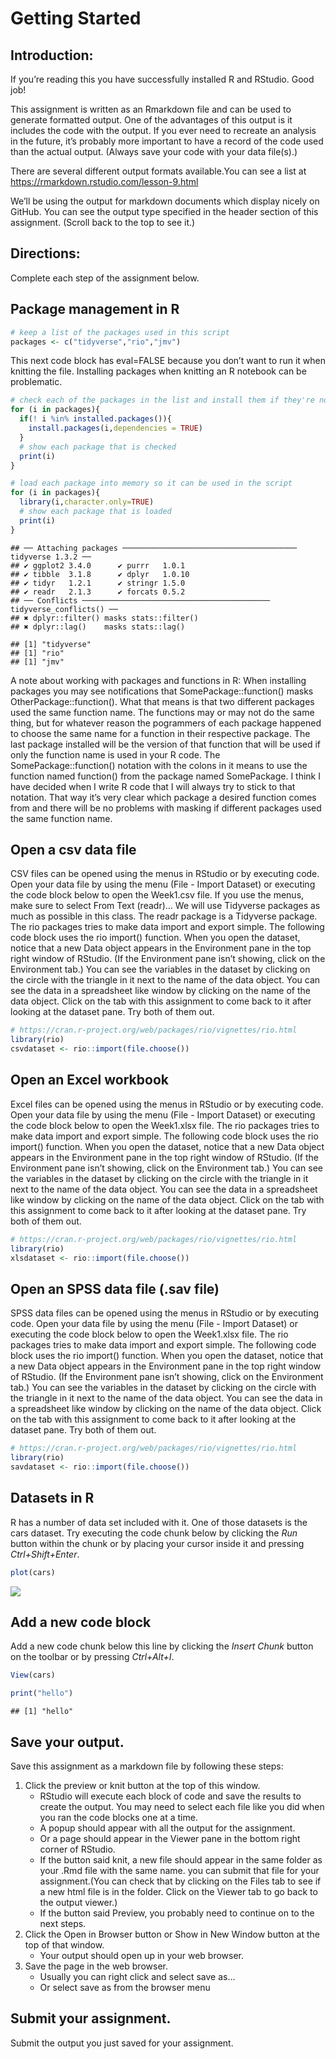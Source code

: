 # Getting Started

## Introduction:

If you’re reading this you have successfully installed R and RStudio.
Good job!

This assignment is written as an Rmarkdown file and can be used to
generate formatted output. One of the advantages of this output is it
includes the code with the output. If you ever need to recreate an
analysis in the future, it’s probably more important to have a record of
the code used than the actual output. (Always save your code with your
data file(s).)

There are several different output formats available.You can see a list
at <https://rmarkdown.rstudio.com/lesson-9.html>

We’ll be using the output for markdown documents which display nicely on
GitHub. You can see the output type specified in the header section of
this assignment. (Scroll back to the top to see it.)

## Directions:

Complete each step of the assignment below.

## Package management in R

``` r
# keep a list of the packages used in this script
packages <- c("tidyverse","rio","jmv")
```

This next code block has eval=FALSE because you don’t want to run it
when knitting the file. Installing packages when knitting an R notebook
can be problematic.

``` r
# check each of the packages in the list and install them if they're not installed already
for (i in packages){
  if(! i %in% installed.packages()){
    install.packages(i,dependencies = TRUE)
  }
  # show each package that is checked
  print(i)
}
```

``` r
# load each package into memory so it can be used in the script
for (i in packages){
  library(i,character.only=TRUE)
  # show each package that is loaded
  print(i)
}
```

    ## ── Attaching packages ─────────────────────────────────────── tidyverse 1.3.2 ──
    ## ✔ ggplot2 3.4.0      ✔ purrr   1.0.1 
    ## ✔ tibble  3.1.8      ✔ dplyr   1.0.10
    ## ✔ tidyr   1.2.1      ✔ stringr 1.5.0 
    ## ✔ readr   2.1.3      ✔ forcats 0.5.2 
    ## ── Conflicts ────────────────────────────────────────── tidyverse_conflicts() ──
    ## ✖ dplyr::filter() masks stats::filter()
    ## ✖ dplyr::lag()    masks stats::lag()

    ## [1] "tidyverse"
    ## [1] "rio"
    ## [1] "jmv"

A note about working with packages and functions in R: When installing
packages you may see notifications that SomePackage::function() masks
OtherPackage::function(). What that means is that two different packages
used the same function name. The functions may or may not do the same
thing, but for whatever reason the pogrammers of each package happened
to choose the same name for a function in their respective package. The
last package installed will be the version of that function that will be
used if only the function name is used in your R code. The
SomePackage::function() notation with the colons in it means to use the
function named function() from the package named SomePackage. I think I
have decided when I write R code that I will always try to stick to that
notation. That way it’s very clear which package a desired function
comes from and there will be no problems with masking if different
packages used the same function name.

## Open a csv data file

CSV files can be opened using the menus in RStudio or by executing code.
Open your data file by using the menu (File - Import Dataset) or
executing the code block below to open the Week1.csv file. If you use
the menus, make sure to select From Text (readr)… We will use Tidyverse
packages as much as possible in this class. The readr package is a
Tidyverse package. The rio packages tries to make data import and export
simple. The following code block uses the rio import() function. When
you open the dataset, notice that a new Data object appears in the
Environment pane in the top right window of RStudio. (If the Environment
pane isn’t showing, click on the Environment tab.) You can see the
variables in the dataset by clicking on the circle with the triangle in
it next to the name of the data object. You can see the data in a
spreadsheet like window by clicking on the name of the data object.
Click on the tab with this assignment to come back to it after looking
at the dataset pane. Try both of them out.

``` r
# https://cran.r-project.org/web/packages/rio/vignettes/rio.html
library(rio)
csvdataset <- rio::import(file.choose())
```

## Open an Excel workbook

Excel files can be opened using the menus in RStudio or by executing
code. Open your data file by using the menu (File - Import Dataset) or
executing the code block below to open the Week1.xlsx file. The rio
packages tries to make data import and export simple. The following code
block uses the rio import() function. When you open the dataset, notice
that a new Data object appears in the Environment pane in the top right
window of RStudio. (If the Environment pane isn’t showing, click on the
Environment tab.) You can see the variables in the dataset by clicking
on the circle with the triangle in it next to the name of the data
object. You can see the data in a spreadsheet like window by clicking on
the name of the data object. Click on the tab with this assignment to
come back to it after looking at the dataset pane. Try both of them out.

``` r
# https://cran.r-project.org/web/packages/rio/vignettes/rio.html
library(rio)
xlsdataset <- rio::import(file.choose())
```

## Open an SPSS data file (.sav file)

SPSS data files can be opened using the menus in RStudio or by executing
code. Open your data file by using the menu (File - Import Dataset) or
executing the code block below to open the Week1.xlsx file. The rio
packages tries to make data import and export simple. The following code
block uses the rio import() function. When you open the dataset, notice
that a new Data object appears in the Environment pane in the top right
window of RStudio. (If the Environment pane isn’t showing, click on the
Environment tab.) You can see the variables in the dataset by clicking
on the circle with the triangle in it next to the name of the data
object. You can see the data in a spreadsheet like window by clicking on
the name of the data object. Click on the tab with this assignment to
come back to it after looking at the dataset pane. Try both of them out.

``` r
# https://cran.r-project.org/web/packages/rio/vignettes/rio.html
library(rio)
savdataset <- rio::import(file.choose())
```

## Datasets in R

R has a number of data set included with it. One of those datasets is
the cars dataset. Try executing the code chunk below by clicking the
*Run* button within the chunk or by placing your cursor inside it and
pressing *Ctrl+Shift+Enter*.

``` r
plot(cars)
```

![](Week_1_Assignment_files/figure-markdown_github/unnamed-chunk-7-1.png)

## Add a new code block

Add a new code chunk below this line by clicking the *Insert Chunk*
button on the toolbar or by pressing *Ctrl+Alt+I*.

``` r
View(cars)
```

``` r
print("hello")
```

    ## [1] "hello"

## Save your output.

Save this assignment as a markdown file by following these steps:

1.  Click the preview or knit button at the top of this window.
    -   RStudio will execute each block of code and save the results to
        create the output. You may need to select each file like you did
        when you ran the code blocks one at a time.
    -   A popup should appear with all the output for the assignment.
    -   Or a page should appear in the Viewer pane in the bottom right
        corner of RStudio.
    -   If the button said knit, a new file should appear in the same
        folder as your .Rmd file with the same name. you can submit that
        file for your assignment.(You can check that by clicking on the
        Files tab to see if a new html file is in the folder. Click on
        the Viewer tab to go back to the output viewer.)
    -   If the button said Preview, you probably need to continue on to
        the next steps.
2.  Click the Open in Browser button or Show in New Window button at the
    top of that window.
    -   Your output should open up in your web browser.
3.  Save the page in the web browser.
    -   Usually you can right click and select save as…
    -   Or select save as from the browser menu

## Submit your assignment.

Submit the output you just saved for your assignment.
